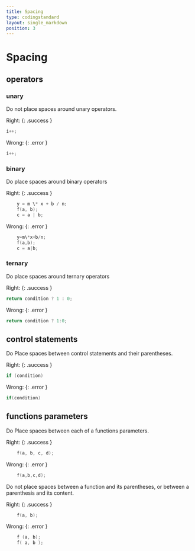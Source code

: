 ```yaml
---
title: Spacing
type: codingstandard
layout: single_markdown
position: 3
---
```

# Spacing

## operators

### unary

Do not place spaces around unary operators.

Right:
{: .success }

```cpp
i++;
```

Wrong:
{: .error }

```cpp
i++;
```

### binary

Do place spaces around binary operators

Right:
{: .success }

```cpp
    y = m \* x + b / n;
    f(a, b);
    c = a | b;
```

Wrong:
{: .error }

```cpp
    y=m\*x+b/n;
    f(a,b);
    c = a|b;
```

### ternary

Do place spaces around ternary operators

Right:
{: .success }

```cpp
return condition ? 1 : 0;
```

Wrong:
{: .error }

```cpp
return condition ? 1:0;
```

## control statements

Do Place spaces between control statements and their parentheses.

Right:
{: .success }

```cpp
if (condition)
```

Wrong:
{: .error }

```cpp
if(condition)
```

## functions parameters

Do Place spaces between each of a functions parameters.

Right:
{: .success }

```cpp
    f(a, b, c, d);
```

Wrong:
{: .error }

```cpp
    f(a,b,c,d);
```

Do not place spaces between a function and its parentheses, or between a parenthesis and its content.

Right:
{: .success }

```cpp
    f(a, b);
```

Wrong:
{: .error }

```cpp
    f (a, b);
    f( a, b );
```
